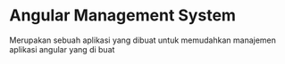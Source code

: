 # Angular Management System
  Merupakan sebuah aplikasi yang dibuat untuk memudahkan manajemen aplikasi angular yang di buat
